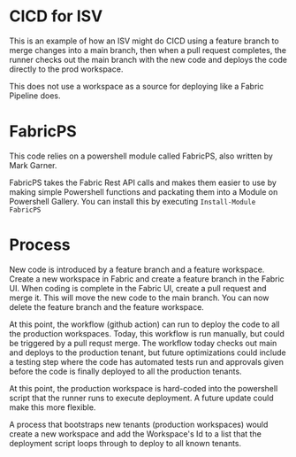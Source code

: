 # CICD for ISV
This is an example of how an ISV might do CICD using a feature branch to merge changes into a main branch, then when a pull request completes, the runner checks out the main branch with the new code and deploys the code directly to the prod workspace.

This does not use a workspace as a source for deploying like a Fabric Pipeline does.

# FabricPS
This code relies on a powershell module called FabricPS, also written by Mark Garner.

FabricPS takes the Fabric Rest API calls and makes them easier to use by making simple Powershell functions and packating them into a Module on Powershell Gallery.  You can install this by executing ```Install-Module FabricPS```

# Process
New code is introduced by a feature branch and a feature workspace.  Create a new workspace in Fabric and create a feature branch in the Fabric UI.  When coding is complete in the Fabric UI, create a pull request and merge it.  This will move the new code to the main branch.  You can now delete the feature branch and the feature workspace.

At this point, the workflow (github action) can run to deploy the code to all the production workspaces.  Today, this workflow is run manually, but could be triggered by a pull requst merge.  The workflow today checks out main and deploys to the production tenant, but future optimizations could include a testing step where the code has automated tests run and approvals given before the code is finally deployed to all the production tenants.

At this point, the production workspace is hard-coded into the powershell script that the runner runs to execute deployment.  A future update could make this more flexible.

A process that bootstraps new tenants (production workspaces) would create a new workspace and add the Workspace's Id to a list that the deployment script loops through to deploy to all known tenants.